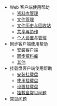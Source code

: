 * Web 客户端使用帮助
	* [资料库管理](web_client/library_manage.md)
	* [文件管理](web_client/file_manage.md)
	* [文件历史与回收站](web_client/file_history_recycle.md)
	* [共享与协作](web_client/share_collaboration.md)
	* [个人设置与管理](web_client/personal_setup_and_manage.md)
* 同步客户端使用帮助
	* [安装客户端](syncing_client/install_syncing_client.md)
	* [同步资料库](syncing_client/syncing_librarise.md)
	* [其他](syncing_client/others.md)
* 挂载盘客户端使用帮助
	* [安装挂载盘](seadrive_client/install_seadrive_client.md)
	* [使用挂载盘](seadrive_client/usage_seadrive_client.md)
	* [设置挂载盘](seadrive_client/seadrive_setup.md)
	* [挂载盘常见问题](seadrive_client/faq_seadrive.md)
* [常见问题](faq.md)
